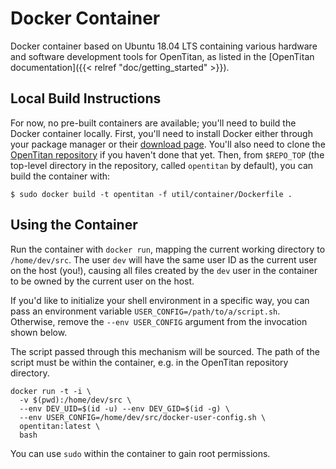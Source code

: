 # Docker Container

Docker container based on Ubuntu 18.04 LTS containing various hardware and
software development tools for OpenTitan, as listed in the
[OpenTitan documentation]({{< relref "doc/getting_started" >}}).

## Local Build Instructions

For now, no pre-built containers are available; you'll need to build the Docker container locally.
First, you'll need to install Docker either through your package manager or their [download page](https://www.docker.com/get-started/).
You'll also need to clone the [OpenTitan repository](https://github.com/lowRISC/opentitan) if you haven't done that yet.
Then, from `$REPO_TOP` (the top-level directory in the repository, called `opentitan` by default), you can build the container with:

```shell
$ sudo docker build -t opentitan -f util/container/Dockerfile .
```

## Using the Container

Run the container with `docker run`, mapping the current working directory to
`/home/dev/src`. The user `dev` will have the same user ID as the current user
on the host (you!), causing all files created by the `dev` user in the container
to be owned by the current user on the host.

If you'd like to initialize your shell environment in a specific way, you can
pass an environment variable `USER_CONFIG=/path/to/a/script.sh`. Otherwise,
remove the `--env USER_CONFIG` argument from the invocation shown below.

The script passed through this mechanism will be sourced. The path of the script
must be within the container, e.g. in the OpenTitan repository directory.

```
docker run -t -i \
  -v $(pwd):/home/dev/src \
  --env DEV_UID=$(id -u) --env DEV_GID=$(id -g) \
  --env USER_CONFIG=/home/dev/src/docker-user-config.sh \
  opentitan:latest \
  bash
```

You can use `sudo` within the container to gain root permissions.
